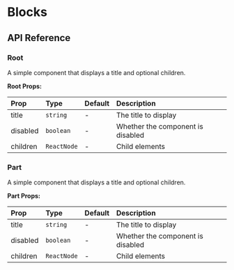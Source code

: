# Blocks

[//]: types.ts '<-- Autogenerated By (do not edit the following markdown directly)'

## API Reference

### Root

A simple component that displays a title and optional children.

**Root Props:**

| Prop     | Type        | Default | Description                       |
| :------- | :---------- | :------ | :-------------------------------- |
| title    | `string`    | -       | The title to display              |
| disabled | `boolean`   | -       | Whether the component is disabled |
| children | `ReactNode` | -       | Child elements                    |

### Part

A simple component that displays a title and optional children.

**Part Props:**

| Prop     | Type        | Default | Description                       |
| :------- | :---------- | :------ | :-------------------------------- |
| title    | `string`    | -       | The title to display              |
| disabled | `boolean`   | -       | Whether the component is disabled |
| children | `ReactNode` | -       | Child elements                    |
